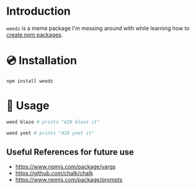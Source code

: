 # Introduction
`weedz` is a meme package I'm messing around with while learning how to [create npm packages](https://blog.npmjs.org/post/118810260230/building-a-simple-command-line-tool-with-npm.html).

# 💿 Installation
```bash
npm install weedz
```

# 📖 Usage
```bash
weed blaze # prints "420 blaze it"
```

```bash
weed yeet # prints "420 yeet it"
```

## Useful References for future use

- https://www.npmjs.com/package/yargs
- https://github.com/chalk/chalk
- https://www.npmjs.com/package/prompts